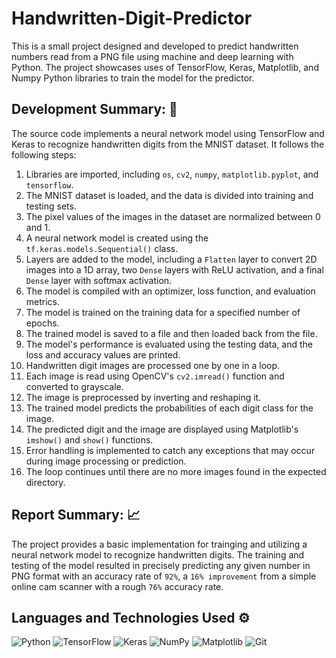 # Handwritten-Digit-Predictor
This is a small project designed and developed to predict handwritten numbers read from a PNG file using machine and deep learning with Python. The project showcases uses of TensorFlow, Keras, Matplotlib, and Numpy Python libraries to train the model for the predictor.

## Development Summary: 📝
The source code implements a neural network model using TensorFlow and Keras to recognize handwritten digits from the MNIST dataset. It follows the following steps:
1. Libraries are imported, including `os`, `cv2`, `numpy`, `matplotlib.pyplot`, and `tensorflow`.
2. The MNIST dataset is loaded, and the data is divided into training and testing sets.
3. The pixel values of the images in the dataset are normalized between 0 and 1.
4. A neural network model is created using the `tf.keras.models.Sequential()` class.
5. Layers are added to the model, including a `Flatten` layer to convert 2D images into a 1D array, two `Dense` layers with ReLU activation, and a final `Dense` layer with softmax activation.
6. The model is compiled with an optimizer, loss function, and evaluation metrics.
7. The model is trained on the training data for a specified number of epochs.
8. The trained model is saved to a file and then loaded back from the file.
9. The model's performance is evaluated using the testing data, and the loss and accuracy values are printed.
10. Handwritten digit images are processed one by one in a loop.
11. Each image is read using OpenCV's `cv2.imread()` function and converted to grayscale.
12. The image is preprocessed by inverting and reshaping it.
13. The trained model predicts the probabilities of each digit class for the image.
14. The predicted digit and the image are displayed using Matplotlib's `imshow()` and `show()` functions.
15. Error handling is implemented to catch any exceptions that may occur during image processing or prediction.
16. The loop continues until there are no more images found in the expected directory.

## Report Summary: 📈
The project provides a basic implementation for trainging and utilizing a neural network model to recognize handwritten digits. The training and testing of the model resulted in precisely predicting any given number in PNG format with an accuracy rate of `92%`, a `16% improvement` from a simple online cam scanner with a rough `76%` accuracy rate.

## Languages and Technologies Used ⚙️
![Python](https://img.shields.io/badge/python-3670A0?style=for-the-badge&logo=python&logoColor=ffdd54) ![TensorFlow](https://img.shields.io/badge/TensorFlow-%23FF6F00.svg?style=for-the-badge&logo=TensorFlow&logoColor=white) ![Keras](https://img.shields.io/badge/Keras-%23D00000.svg?style=for-the-badge&logo=Keras&logoColor=white) ![NumPy](https://img.shields.io/badge/numpy-%23013243.svg?style=for-the-badge&logo=numpy&logoColor=white) ![Matplotlib](https://img.shields.io/badge/Matplotlib-%23ffffff.svg?style=for-the-badge&logo=Matplotlib&logoColor=black) ![Git](https://img.shields.io/badge/git-%23F05033.svg?style=for-the-badge&logo=git&logoColor=white) 
